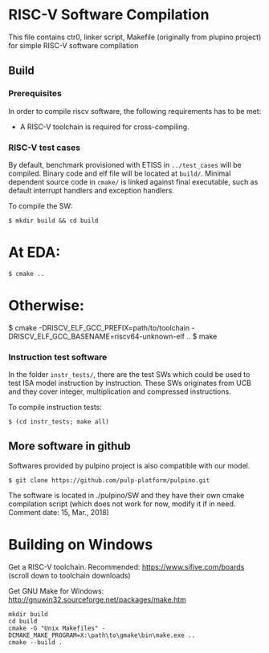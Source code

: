 # RISC-V Software Compilation

This file contains ctr0, linker script, Makefile (originally from plupino
project) for simple RISC-V software compilation

## Build
### Prerequisites
In order to compile riscv software, the following requirements has to be
met:

  - A RISC-V toolchain is required for cross-compiling.

### RISC-V test cases

By default, benchmark provisioned with ETISS in `../test_cases` will be
compiled. Binary code and elf file will be located at `build/`. Minimal
dependent source code in `cmake/` is linked against final executable,
such as default interrupt handlers and exception handlers.

To compile the SW:

	$ mkdir build && cd build
  # At EDA:
	$ cmake ..
  # Otherwise:
  $ cmake -DRISCV_ELF_GCC_PREFIX=path/to/toolchain -DRISCV_ELF_GCC_BASENAME=riscv64-unknown-elf ..
	$ make

### Instruction test software

In the folder `instr_tests/`, there are the test SWs which could be used
to test ISA model instruction by instruction. These SWs originates from
UCB and they cover integer, multiplication and compressed instructions.

 To compile instruction tests:

	$ (cd instr_tests; make all)

## More software in github

Softwares provided by pulpino project is also compatible with our model.

	$ git clone https://github.com/pulp-platform/pulpino.git

The software is located in ./pulpino/SW and they have their own cmake
compilation script (which does not work for now, modify it if in need.
Comment date: 15, Mar., 2018)

# Building on Windows

Get a RISC-V toolchain. Recommended: https://www.sifive.com/boards (scroll down to toolchain downloads)

Get GNU Make for Windows: http://gnuwin32.sourceforge.net/packages/make.htm

    mkdir build
    cd build
    cmake -G "Unix Makefiles" -DCMAKE_MAKE_PROGRAM=X:\path\to\gmake\bin\make.exe ..
    cmake --build .
